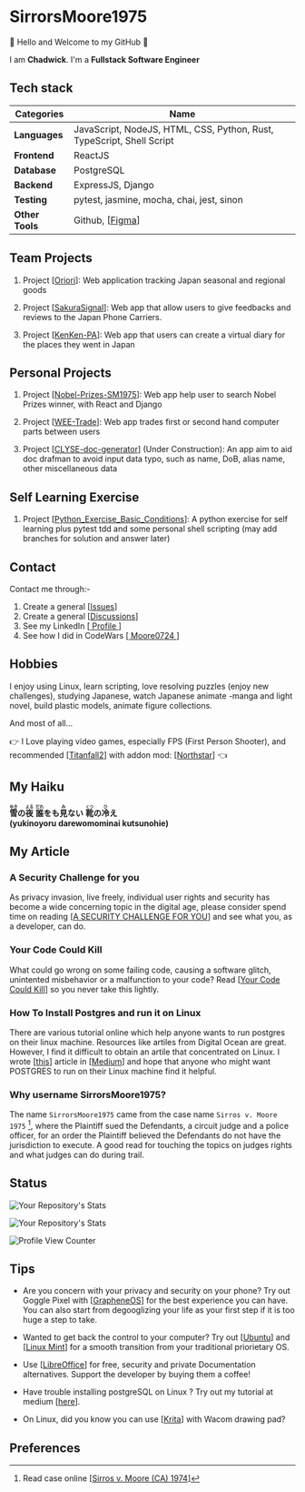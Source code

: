 # SirrorsMoore1975

👋 Hello and Welcome to my GitHub 👋

I am __Chadwick__. I'm a __Fullstack Software Engineer__

## Tech stack

| __Categories__ | __Name__ |
| ---------- | ---- |
| __Languages__ | JavaScript, NodeJS, HTML, CSS, Python, Rust, TypeScript, Shell Script |
| __Frontend__ | ReactJS |  
| __Database__ | PostgreSQL |
| __Backend__ | ExpressJS, Django |
| __Testing__ | pytest, jasmine, mocha, chai, jest, sinon |
| __Other Tools__ | Github, [[Figma](https://www.figma.com/)] |

## Team Projects

1. Project [[Oriori](https://github.com/OriOri-CCP7/oriori)]:
Web application tracking Japan seasonal and regional goods

1. Project [[SakuraSignal](https://github.com/Phone-Review-App/SakuraSignal)]:
Web app that allow users to give feedbacks and reviews to the Japan Phone Carriers.

1. Project [[KenKen-PA](https://github.com/Phone-Review-App/ccp7-legacy-week)]:
Web app that users can create a virtual diary for the places they went in Japan

## Personal Projects

1. Project [[Nobel-Prizes-SM1975](https://github.com/ReONE-SM1975/nobel_prizes_SM1975)]:
Web app help user to search Nobel Prizes winner, with React and Django

1. Project [[WEE-Trade](https://github.com/SirrorsMoore1975/WEE-Trade)]:
Web app trades first or second hand computer parts between users

1. Project [[CLYSE-doc-generator](https://github.com/ReONE-SM1975/CLYSE-doc-generator)]
(Under Construction):
An app aim to aid doc drafman to avoid input data typo, such as
name, DoB, alias name, other miscellaneous data

## Self Learning Exercise

1. Project [[Python_Exercise_Basic_Conditions](https://github.com/SirrorsMoore1975/SM1975-python-exercise-basic-conditions)]:
A python exercise for self learning plus pytest tdd and some personal shell
scripting (may add branches for solution and answer later)

## Contact

Contact me through:-

1. Create a general [[Issues](https://github.com/SirrorsMoore1975/SirrorsMoore1975/issues)]
1. Create a general [[Discussions](https://github.com/SirrorsMoore1975/SirrorsMoore1975/discussions/new?category=general)]
1. See my LinkedIn
[<a href="https://www.linkedin.com/in/chadwick-a-75566599/" target="_blank">
Profile </a>]
1. See how I did in CodeWars
[<a href="https://www.codewars.com/users/Moore0724" target="_blank">
 Moore0724 </a>]

## Hobbies

I enjoy using Linux,
learn scripting,
love resolving puzzles (enjoy new challenges),
studying Japanese,
watch Japanese animate -manga and light novel,
build plastic models,
animate figure collections.

And most of all...

👉 I Love playing video games, especially FPS (First Person Shooter),
and recommended
[[Titanfall2](https://store.steampowered.com/app/1237970/Titanfall_2/)]
with addon mod:
[[Northstar](https://github.com/R2Northstar/Northstar)] 👈

## My Haiku

__<ruby>雪<rt>ゆき</rt></ruby>の<ruby>夜<rt>よる</rt></ruby>__
__<ruby>誰<rt>だれ</rt></ruby>をも<ruby>見<rt>み</rt></ruby>ない__
__<ruby>靴<rt>くつ</rt></ruby>の<ruby>冷<rt>ひ</rt></ruby>え__<br />
__(yukinoyoru darewomominai kutsunohie)__

## My Article

### A Security Challenge for you

As privacy invasion, live freely, individual user rights and security has become
a wide concerning topic in the digital age, please consider spend time on reading
[[A SECURITY CHALLENGE FOR YOU](Documents/SECURITYCHALLENGE/README.md)]
and see what you, as a developer, can do.

### Your Code Could Kill

What could go wrong on some failing code, causing a software glitch, unintented
misbehavior or a malfunction to your code? Read [[Your Code Could Kill](./Documents/YOUCODECOULDKILL/README.md)]
so you never take this lightly.

### How To Install Postgres and run it on Linux

There are various tutorial online which help anyone wants to run postgres on their
linux machine. Resources like artiles from Digital Ocean are great. However,
I find it difficult to obtain an artile that concentrated on Linux. 
I wrote [[this](https://medium.com/@chadwickau/how-to-install-postgres-on-linux-5c7e507e0b94)]
article in [[Medium](https://medium.com/)]
and hope that anyone who might want POSTGRES to run on their Linux machine find
it helpful.

### Why username SirrorsMoore1975?

The name `SirrorsMoore1975` came from the case name `Sirros v. Moore 1975` [^1],
where the Plaintiff sued the Defendants, a circuit judge and a police officer,
for an order the Plaintiff believed the Defendants do not have the jurisdiction to
execute. A good read for touching the topics on judges rights and what judges can
do during trail.

## Status

![Your Repository's Stats](https://github-readme-stats.vercel.app/api?username=sirrorsmoore1975&show_icons=true) 

![Your Repository's Stats](https://github-readme-stats.vercel.app/api/top-langs/?username=sirrorsmoore1975&theme=blue-green) 

![Profile View Counter](https://komarev.com/ghpvc/?username=sirrorsmoore1975)

## Tips  

- Are you concern with your privacy and security on your phone?
Try out Goggle Pixel with [[GrapheneOS](https://grapheneos.org/#about)]
for the best experience you can have. You can also start from degooglizing your
life as your first step if it is too huge a step to take.

- Wanted to get back the control to your computer? Try out
[[Ubuntu](https://ubuntu.com/)] and
[[Linux Mint](https://linuxmint.com/)]
for a smooth transition from your traditional priorietary OS.

- Use [[LibreOffice](https://www.libreoffice.org/discover/libreoffice/)]
for free, security and private Documentation alternatives.
Support the developer by buying them a coffee!

- Have trouble installing postgreSQL on Linux ? Try out my tutorial at medium
[[here](https://medium.com/@chadwickau/how-to-install-postgres-on-linux-5c7e507e0b94)].

- On Linux, did you know you can use
[[Krita](https://krita.org/)]
with Wacom drawing pad?

## Preferences

[^1]: Read case online [[Sirros v. Moore (CA) 1974](https://swarb.co.uk/sirros-v-moore-ca-1974/)]
